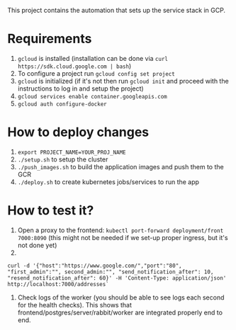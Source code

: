 This project contains the automation that sets up the service stack in GCP.

# Requirements
1. `gcloud` is installed (installation can be done
  via `curl https://sdk.cloud.google.com | bash`)
1. To configure a project run `gcloud config set project`
1. `gcloud` is initialized (if it's not then run `gcloud init` and proceed
  with the instructions to log in and setup the project)
1. `gcloud services enable container.googleapis.com`
1. `gcloud auth configure-docker`

# How to deploy changes
1. `export PROJECT_NAME=YOUR_PROJ_NAME`
1. `./setup.sh` to setup the cluster
1. `./push_images.sh` to build the application images and push them to the GCR
1. `./deploy.sh` to create kubernetes jobs/services to run the app

# How to test it?
1. Open a proxy to the frontend: `kubectl port-forward deployment/front 7000:8090`
  (this might not be needed if we set-up proper ingress, but it's not done yet)
1. 
```
curl -d '{"host":"https://www.google.com/","port":"80", "first_admin":"", second_admin:"", "send_notification_after": 10, "resend_notification_after": 60}' -H 'Content-Type: application/json' http://localhost:7000/addresses`
```
1. Check logs of the worker (you should be able to see logs each second for the health checks).
  This shows that frontend/postgres/server/rabbit/worker are integrated properly end to end.

